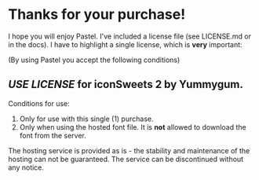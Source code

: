Thanks for your purchase!
=========================

I hope you will enjoy Pastel. I've included a license file (see LICENSE.md or in the docs). I have to highlight a single license, which is **very** important:

(By using Pastel you accept the following conditions)

_USE LICENSE_ for iconSweets 2 by Yummygum.
-------------------------------------------

Conditions for use:

1. Only for use with this single (1) purchase. 
2. Only when using the hosted font file. It is **not** allowed to download the font from the server.

The hosting service is provided as is - the stability and maintenance of the hosting can not be guaranteed. The service can be discontinued without any notice. 